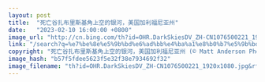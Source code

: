 ```yaml
---
layout: post
title:  "死亡谷扎布里斯基角上空的银河，美国加利福尼亚州"
date:   "2023-02-10 16:00:00 +0800"
image_url: "http://cn.bing.com/th?id=OHR.DarkSkiesDV_ZH-CN1076500221_1920x1080.jpg&rf=LaDigue_1920x1080.jpg&pid=hp"
link: "/search?q=%e7%be%8e%e5%9b%bd%e6%ad%bb%e4%ba%a1%e8%b0%b7%e5%9b%bd%e5%ae%b6%e5%85%ac%e5%9b%ad&form=hpcapt&mkt=zh-cn"
copyright: "死亡谷扎布里斯基角上空的银河，美国加利福尼亚州 (© Matt Anderson Photography/Getty Images)"
image_hash: "b57f5fdee5623f5e32f38e7934692f32"
image_filename: "th?id=OHR.DarkSkiesDV_ZH-CN1076500221_1920x1080.jpg&rf=LaDigue_1920x1080.jpg&pid=hp"
---
```

